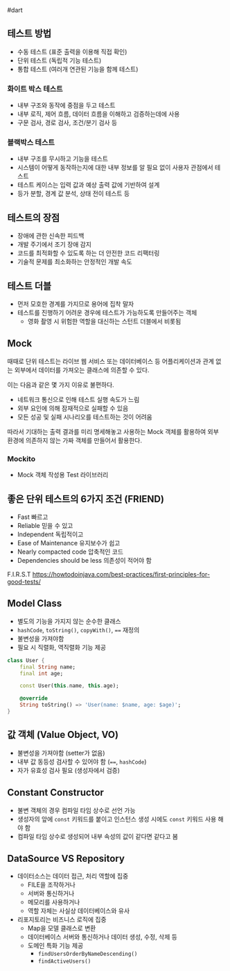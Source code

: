 #dart 


## 테스트 방법
- 수동 테스트 (표준 출력을 이용해 직접 확인)
- 단위 테스트 (독립적 기능 테스트)
- 통합 테스트 (여러개 연관된 기능을 함께 테스트)

### 화이트 박스 테스트
- 내부 구조와 동작에 중점을 두고 테스트
- 내부 로직, 제어 흐름, 데이터 흐름을 이해하고 검증하는데에 사용
- 구문 검사, 경로 검사, 조건/분기 검사 등

### 블랙박스 테스트
- 내부 구조를 무시하고 기능을 테스트
- 시스템이 어떻게 동작하는지에 대한 내부 정보를 알 필요 없이 사용자 관점에서 테스트
- 테스트 케이스는 입력 값과 예상 출력 값에 기반하여 설계
- 등가 분할, 경계 값 분석, 상태 전이 테스트 등

## 테스트의 장점
- 장애에 관한 신속한 피드백
- 개발 주기에서 조기 장애 감지
- 코드를 최적화할 수 있도록 하는 더 안전한 코드 리팩터링
- 기술적 문제를 최소화하는 안정적인 개발 속도

## 테스트 더블
- 먼저 모호한 경계를 가지므로 용어에 집착 말자
- 테스트를 진행하기 어려운 경우에 테스트가 가능하도록 만들어주는 객체
	- 영화 촬영 시 위험한 역할을 대신하는 스턴트 더블에서 비롯됨

## Mock
때때로 단위 테스트는 라이브 웹 서비스 또는 데이터베이스 등 어플리케이션과 관계 없는 외부에서 데이터를 가져오는 클래스에 의존할 수 있다.

이는 다음과 같은 몇 가지 이유로 불편하다.

- 네트워크 통신으로 인해 테스트 실행 속도가 느림
- 외부 요인에 의해 잠재적으로 실패할 수 있음
- 모든 성공 및 실패 시나리오를 테스트하는 것이 어려움

따라서 기대하는 출력 결과를 미리 명세해놓고 사용하는 Mock 객체를 활용하여 외부 환경에 의존하지 않는 가짜 객체를 만들어서 활용한다.

### Mockito
- Mock 객체 작성용 Test 라이브러리

## 좋은 단위 테스트의 6가지 조건 (FRIEND)
- Fast 빠르고
- Reliable 믿을 수 있고
- Independent 독립적이고
- Ease of Maintenance 유지보수가 쉽고
- Nearly compacted code 압축적인 코드
- Dependencies should be less 의존성이 적어야 함

F.I.R.S.T
https://howtodoinjava.com/best-practices/first-principles-for-good-tests/

## Model Class
- 별도의 기능을 가지지 않는 순수한 클래스
- `hashCode`, `toString()`, `copyWith()`, `==` 재정의
- 불변성을 가져야함
- 필요 시 직렬화, 역직렬화 기능 제공

```dart
class User {
	final String name;
	final int age;

	const User(this.name, this.age);

	@override
	String toString() => 'User(name: $name, age: $age)';
}
```

## 값 객체 (Value Object, VO)
- 불변성을 가져야함 (setter가 없음)
- 내부 값 동등성 검사할 수 있어야 함 (`==`, `hashCode`)
- 자가 유효성 검사 필요 (생성자에서 검증)

## Constant Constructor
- 불변 객체의 경우 컴파일 타임 상수로 선언 가능
- 생성자의 앞에 `const` 키워드를 붙이고 인스턴스 생성 시에도 `const` 키워드 사용 해야 함
- 컴파일 타임 상수로 생성되어 내부 속성의 값이 같다면 같다고 봄

## DataSource VS Repository
- 데이터소스는 데이터 접근, 처리 역할에 집중
	- FILE을 조작하거나
	- 서버와 통신하거나
	- 메모리를 사용하거나
	- 역할 자체는 사실상 데이터베이스와 유사
- 리포지토리는 비즈니스 로직에 집중
	- Map을 모델 클래스로 변환
	- 데이터베이스 서버와 통신하거나 데이터 생성, 수정, 삭제 등
	- 도메인 특화 기능 제공 
		- `findUsersOrderByNameDescending()`
		- `findActiveUsers()`
